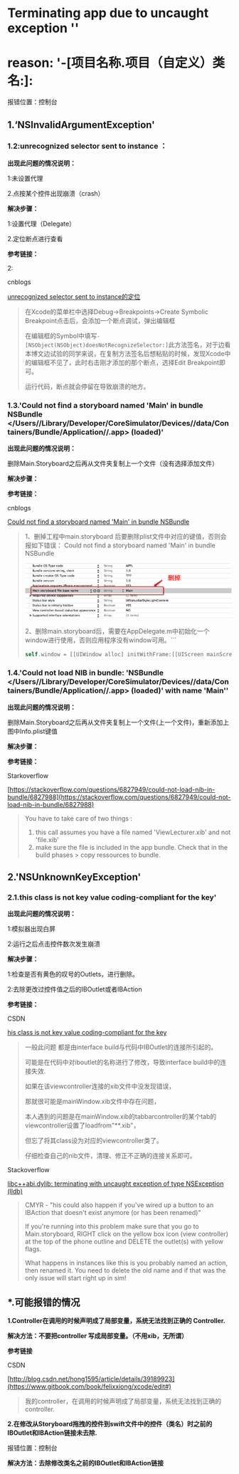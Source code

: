 # Terminating app due to uncaught exception ''

# reason: '-\[项目名称.项目（自定义）类名:\]:

报错位置：控制台

## 1.‘NSInvalidArgumentException'

### 1.2:unrecognized selector sent to instance ：

**出现此问题的情况说明：**

1:未设置代理

2.点按某个控件出现崩溃（crash）

**解决步骤：**

1:设置代理（Delegate）

2.定位断点进行查看

**参考链接：**

2:

cnblogs

[unrecognized selector sent to instance的定位](http://www.cnblogs.com/liuguanlei/p/4482327.html)

> 在Xcode的菜单栏中选择Debug-&gt;Breakpoints-&gt;Create Symbolic Breakpoint点击后，会添加一个断点调试，弹出编辑框
>
> 在编辑框的Symbol中填写`-[NSObject(NSObject)doesNotRecognizeSelector:]`此方法签名，对于边看本博文边试验的同学来说，在复制方法签名后想粘贴的时候，发现Xcode中的编辑框不见了，此时右击刚才添加的那个断点，选择Edit Breakpoint即可。
>
> 运行代码，断点就会停留在导致崩溃的地方。

### 1.3.'Could not find a storyboard named 'Main' in bundle NSBundle &lt;/Users//Library/Developer/CoreSimulator/Devices//data/Containers/Bundle/Application//.app&gt; \(loaded\)'

**出现此问题的情况说明：**

删除Main.Storyboard之后再从文件夹复制上一个文件（没有选择添加文件）

**解决步骤：**

**参考链接：**

cnblogs

[Could not find a storyboard named 'Main' in bundle NSBundle](http://www.cnblogs.com/ygm900/p/3836580.html)

> 1、删掉工程中main.storyboard 后要删除plist文件中对应的键值，否则会报如下错误： Could not find a storyboard named 'Main' in bundle NSBundle
>
> ![](/assets/102112555517509.png)
>
> 2、删除main.storyboard后，需要在AppDelegate.m中初始化一个window进行使用，否则应用程序没有window可用。\`\`\`
>
> ```swift
> self.window = [[UIWindow alloc] initWithFrame:[[UIScreen mainScreen] bounds]]
> ```

### 1.4.'Could not load NIB in bundle: 'NSBundle &lt;/Users//Library/Developer/CoreSimulator/Devices//data/Containers/Bundle/Application//.app&gt; \(loaded\)' with name 'Main''

**出现此问题的情况说明：**

删除Main.Storyboard之后再从文件夹复制上一个文件\(上一个文件\)，重新添加上图中Info.plist键值

**解决步骤：**

**参考链接：**

Starkoverflow

[https://stackoverflow.com/questions/6827949/could-not-load-nib-in-bundle/6827988](https://stackoverflow.com/questions/6827949/could-not-load-nib-in-bundle/6827988)

> You have to take care of two things :
>
> 1. this call assumes you have a file named 'ViewLecturer.xib' and not 'file.xib'
> 2. make sure the file is included in the app bundle. Check that in the build phases &gt; copy ressources to bundle.

## 2.'NSUnknownKeyException'

### 2.1.this class is not key value coding-compliant for the key'

**出现此问题的情况说明：**

1:模拟器出现白屏

2:运行之后点击控件数次发生崩溃

**解决步骤：**

1:检查是否有黄色的叹号的Outlets，进行删除。

2:去除更改过控件值之后的IBOutlet或者IBAction

**参考链接：**

CSDN

[his class is not key value coding-compliant for the key](http://blog.csdn.net/menxu_work/article/details/8825664)

> 一般此问题 都是由interface build与代码中IBOutlet的连接所引起的。
>
> 可能是在代码中对iboutlet的名称进行了修改，导致interface build中的连接失效.
>
> 如果在该viewcontroller连接的xib文件中没发现错误，
>
> 那就很可能是mainWindow.xib文件中存在问题，
>
> 本人遇到的问题是在mainWindow.xib的tabbarcontroller的某个tab的viewcontroller设置了loadfrom"\*\*.xib"，
>
> 但忘了将其class设为对应的viewcontroller类了。
>
> 仔细检查自己的nib文件，清理、修正不正确的连接关系即可。

Stackoverflow

[libc++abi.dylib: terminating with uncaught exception of type NSException \(lldb\)](https://stackoverflow.com/questions/26442414/libcabi-dylib-terminating-with-uncaught-exception-of-type-nsexception-lldb)

> CMYR - "his could also happen if you've wired up a button to an IBAction that doesn't exist anymore \(or has been renamed\)"
>
> If you're running into this problem make sure that you go to Main.storyboard, RIGHT click on the yellow box icon \(view controller\) at the top of the phone outline and DELETE the outlet\(s\) with yellow flags.
>
> What happens in instances like this is you probably named an action, then renamed it. You need to delete the old name and if that was the only issue will start right up in sim!

## \*.可能报错的情况

**1.Controller在调用的时候声明成了局部变量，系统无法找到正确的 Controller.**

**解决方法：不要把controller 写成局部变量。（不用xib，无所谓）**

**参考链接**

CSDN

[http://blog.csdn.net/hong1595/article/details/39189923](https://www.gitbook.com/book/felixxiong/xcode/edit#)

> 我的controller，在调用的时候声明成了局部变量，系统无法找到正确的 controller.

**2.在修改从Storyboard拖拽的控件到swift文件中的控件（类名）时之前的IBOutlet和IBAction链接未去除.**

报错位置：控制台

**解决方法：去除修改类名之前的IBOutlet和IBAction链接** 



